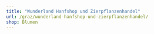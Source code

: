 ```yaml
---
title: "Wunderland Hanfshop und Zierpflanzenhandel"
url: /graz/wunderland-hanfshop-und-zierpflanzenhandel/
shop: Blumen
---
```

